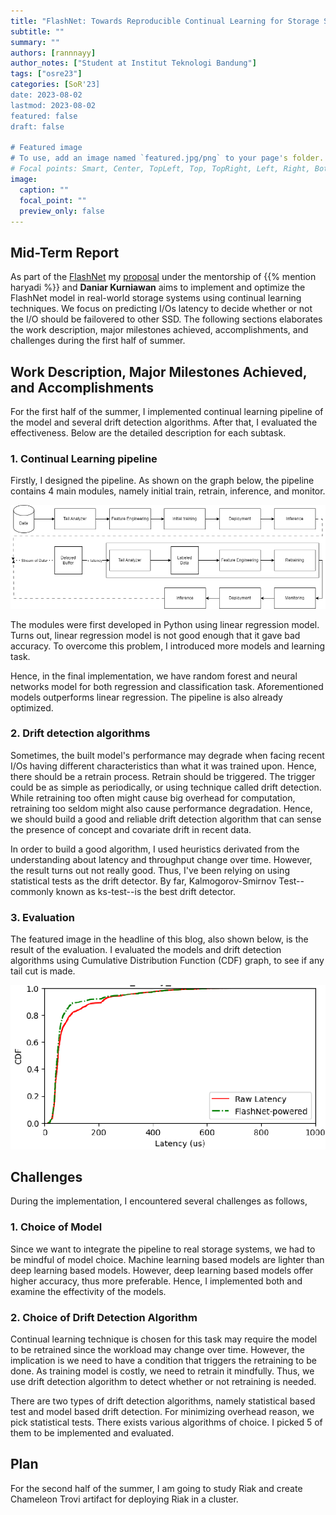 ```yaml
---
title: "FlashNet: Towards Reproducible Continual Learning for Storage System"
subtitle: ""
summary: ""
authors: [rannnayy]
author_notes: ["Student at Institut Teknologi Bandung"]
tags: ["osre23"]
categories: [SoR'23]
date: 2023-08-02
lastmod: 2023-08-02
featured: false
draft: false

# Featured image
# To use, add an image named `featured.jpg/png` to your page's folder.
# Focal points: Smart, Center, TopLeft, Top, TopRight, Left, Right, BottomLeft, Bottom, BottomRight.
image:
  caption: ""
  focal_point: ""
  preview_only: false
---
```


## Mid-Term Report

As part of the [FlashNet](/project/osre23/uchicago/flashnet) my [proposal](https://drive.google.com/file/d/1EhJm3kqrpybOkpXiiRMfqVxGeKe9iIsh/view?usp=sharing) under the mentorship of {{% mention haryadi %}} and **Daniar Kurniawan** aims to implement and optimize the FlashNet model in real-world storage systems using continual learning techniques. We focus on predicting I/Os latency to decide whether or not the I/O should be failovered to other SSD. The following sections elaborates the work description, major milestones achieved, accomplishments, and challenges during the first half of summer.

## Work Description, Major Milestones Achieved, and Accomplishments

For the first half of the summer, I implemented continual learning pipeline of the model and several drift detection algorithms. After that, I evaluated the effectiveness. Below are the detailed description for each subtask.

### 1. Continual Learning pipeline

Firstly, I designed the pipeline. As shown on the graph below, the pipeline contains 4 main modules, namely initial train, retrain, inference, and monitor.

![Pipeline Flowchart](cl-pipeline.png)

The modules were first developed in Python using linear regression model. Turns out, linear regression model is not good enough that it gave bad accuracy. To overcome this problem, I introduced more models and learning task.

Hence, in the final implementation, we have random forest and neural networks model for both regression and classification task. Aforementioned models outperforms linear regression. The pipeline is also already optimized.

### 2. Drift detection algorithms

Sometimes, the built model's performance may degrade when facing recent I/Os having different characteristics than what it was trained upon. Hence, there should be a retrain process. Retrain should be triggered. The trigger could be as simple as periodically, or using technique called drift detection. While retraining too often might cause big overhead for computation, retraining too seldom might also cause performance degradation. Hence, we should build a good and reliable drift detection algorithm that can sense the presence of concept and covariate drift in recent data.

In order to build a good algorithm, I used heuristics derivated from the understanding about latency and throughput change over time. However, the result turns out not really good. Thus, I've been relying on using statistical tests as the drift detector. By far, Kalmogorov-Smirnov Test--commonly known as ks-test--is the best drift detector.

### 3. Evaluation

The featured image in the headline of this blog, also shown below, is the result of the evaluation. I evaluated the models and drift detection algorithms using Cumulative Distribution Function (CDF) graph, to see if any tail cut is made.

![Evaluation](featured.png)

## Challenges

During the implementation, I encountered several challenges as follows,

### 1. Choice of Model

Since we want to integrate the pipeline to real storage systems, we had to be mindful of model choice. Machine learning based models are lighter than deep learning based models. However, deep learning based models offer higher accuracy, thus more preferable. Hence, I implemented both and examine the effectivity of the models.

### 2. Choice of Drift Detection Algorithm

Continual learning technique is chosen for this task may require the model to be retrained since the workload may change over time. However, the implication is we need to have a condition that triggers the retraining to be done. As training model is costly, we need to retrain it mindfully. Thus, we use drift detection algorithm to detect whether or not retraining is needed.

There are two types of drift detection algorithms, namely statistical based test and model based drift detection. For minimizing overhead reason, we pick statistical tests. There exists various algorithms of choice. I picked 5 of them to be implemented and evaluated.

## Plan

For the second half of the summer, I am going to study Riak and create Chameleon Trovi artifact for deploying Riak in a cluster.
